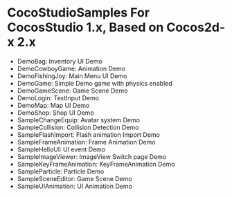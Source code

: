 CocoStudioSamples
For CocosStudio 1.x, Based on Cocos2d-x 2.x
=================

  - DemoBag: Inventory UI Demo
  - DemoCowboyGame: Animation Demo
  - DemoFishingJoy: Main Menu UI Demo
  - DemoGame: Simple Demo game with physics enabled
  - DemoGameScene:	Game Scene Demo
  - DemoLogin: TextInput Demo
  - DemoMap: Map UI Demo
  - DemoShop: Shop UI Demo
  - SampleChangeEquip: Avatar system Demo
  - SampleCollision: Collision Detection Demo
  - SampleFlashImport: Flash animation Import Demo
  - SampleFrameAnimation: Frame Animation Demo
  - SampleHelloUI: UI event Demo
  - SampleImageViewer: ImageView Switch page Demo
  - SampleKeyFrameAnimation: KeyFrameAnimation Demo
  - SampleParticle: Particle Demo
  - SampleSceneEditor: Game Scene Demo
  - SampleUIAnimation: UI Animation Demo

